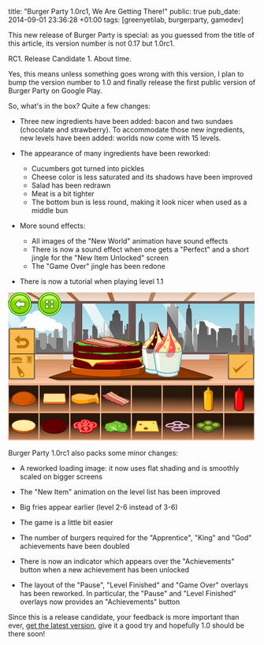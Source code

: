 title: "Burger Party 1.0rc1, We Are Getting There!"
public: true
pub_date: 2014-09-01 23:36:28 +01:00
tags: [greenyetilab, burgerparty, gamedev]

This new release of Burger Party is special: as you guessed from the title of this article, its version number is not 0.17 but 1.0rc1.

RC1. Release Candidate 1. About time.

Yes, this means unless something goes wrong with this version, I plan to bump the version number to 1.0 and finally release the first public version of Burger Party on Google Play.

So, what's in the box? Quite a few changes:

- Three new ingredients have been added: bacon and two sundaes (chocolate and strawberry). To accommodate those new ingredients, new levels have been added: worlds now come with 15 levels.

- The appearance of many ingredients have been reworked:
    - Cucumbers got turned into pickles
    - Cheese color is less saturated and its shadows have been improved
    - Salad has been redrawn
    - Meat is a bit tighter
    - The bottom bun is less round, making it look nicer when used as a middle bun

- More sound effects:
    - All images of the "New World" animation have sound effects
    - There is now a sound effect when one gets a "Perfect" and a short jingle for the "New Item Unlocked" screen
    - The "Game Over" jingle has been redone

- There is now a tutorial when playing level 1.1

[![New Ingredients](thumb-new-ingredients.png)](new-ingredients.png)

Burger Party 1.0rc1 also packs some minor changes:

- A reworked loading image: it now uses flat shading and is smoothly scaled on
  bigger screens

- The "New Item" animation on the level list has been improved

- Big fries appear earlier (level 2-6 instead of 3-6)

- The game is a little bit easier

- The number of burgers required for the "Apprentice", "King" and "God" achievements have been doubled

- There is now an indicator which appears over the "Achievements" button when a new achievement has been unlocked

- The layout of the "Pause", "Level Finished" and "Game Over" overlays has been reworked. In particular, the "Pause" and "Level Finished" overlays now provides an "Achievements" button

Since this is a release candidate, your feedback is more important than ever, [get the latest version](/projects/burgerparty/#get-it), give it a good try and hopefully 1.0 should be there soon!
